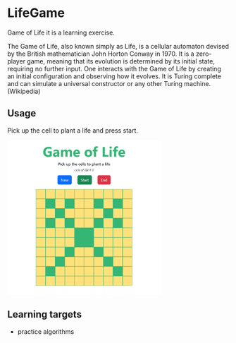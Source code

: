 # LifeGame

Game of Life it is a learning exercise.

The Game of Life, also known simply as Life, is a cellular automaton devised by the British mathematician John Horton Conway in 1970. It is a zero-player game, meaning that its evolution is determined by its initial state, requiring no further input. One interacts with the Game of Life by creating an initial configuration and observing how it evolves. It is Turing complete and can simulate a universal constructor or any other Turing machine.(Wikipedia)

## Usage

Pick up the cell to plant a life and press start.

<img src="/life.png" alt= “Preview” width="350px" height="350px">

## Learning targets

- practice algorithms
